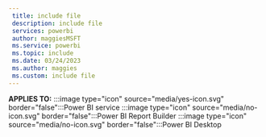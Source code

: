 ```yaml
---
 title: include file
 description: include file
 services: powerbi
 author: maggiesMSFT
 ms.service: powerbi
 ms.topic: include
 ms.date: 03/24/2023
 ms.author: maggies
 ms.custom: include file
---
```


**APPLIES TO:** :::image type="icon" source="media/yes-icon.svg" border="false":::Power&nbsp;BI&nbsp;service :::image type="icon" source="media/no-icon.svg" border="false":::Power&nbsp;BI&nbsp;Report&nbsp;Builder  :::image type="icon" source="media/no-icon.svg" border="false":::Power&nbsp;BI&nbsp;Desktop